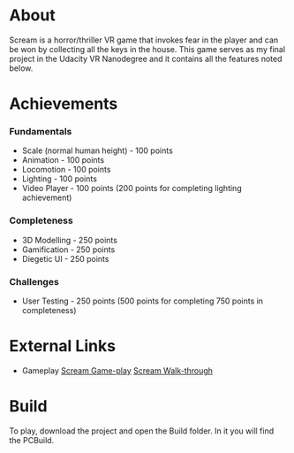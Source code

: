 # About
Scream is a horror/thriller VR game that invokes fear in the player and can be won by collecting all the keys in the house. This game
serves as my final project in the Udacity VR Nanodegree and it contains all the features noted below.

# Achievements
### Fundamentals 
* Scale (normal human height) - 100 points
* Animation - 100 points 
* Locomotion - 100 points
* Lighting - 100 points
* Video Player - 100 points (200 points for completing lighting achievement)

### Completeness
* 3D Modelling - 250 points
* Gamification - 250 points
* Diegetic UI - 250 points

### Challenges 
* User Testing - 250 points (500 points for completing 750 points in completeness)

# External Links
* Gameplay
[Scream Game-play](https://vimeo.com/219580150)
[Scream Walk-through](google.com)

# Build
To play, download the project and open the Build folder. In it you will find the PCBuild.
